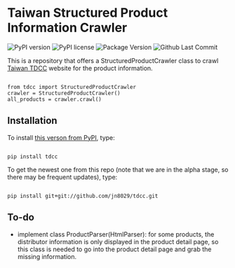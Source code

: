 # Taiwan Structured Product Information Crawler
![PyPI version](https://img.shields.io/pypi/pyversions/tdcc.svg)
![PyPI license](https://img.shields.io/pypi/l/tdcc.svg)
![Package Version](https://img.shields.io/pypi/v/tdcc.svg)
![Github Last Commit](https://img.shields.io/github/last-commit/jn8029/tdcc.svg)


This is a repository that offers a StructuredProductCrawler class to crawl [Taiwan TDCC](https://structurednotes.tdcc.com.tw/) website for the product information.

```

from tdcc import StructuredProductCrawler
crawler = StructuredProductCrawler()
all_products = crawler.crawl()

```

## Installation
To install [this verson from PyPI](https://pypi.org/project/tdcc/), type:
```

pip install tdcc

```

To get the newest one from this repo (note that we are in the alpha stage, so there may be frequent updates), type:

```

pip install git+git://github.com/jn8029/tdcc.git

```

## To-do

* implement class ProductParser(HtmlParser): for some products, the distributor information is only displayed in the product detail page, so this class is needed to go into the product detail page and grab the missing information.

